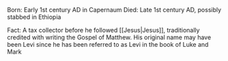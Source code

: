 Born: Early 1st century AD in Capernaum
Died: Late 1st century AD, possibly stabbed in Ethiopia

Fact: A tax collector before he followed [[Jesus|Jesus]], traditionally credited with writing the Gospel of Matthew. His original name may have been Levi since he has been referred to as Levi in the book of Luke and Mark